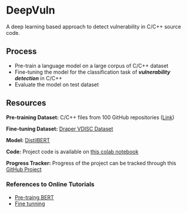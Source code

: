 # DeepVuln
A deep learning based approach to detect vulnerability in C/C++ source code.

## Process
- Pre-train a language model on a large corpus of C/C++ dataset
- Fine-tuning the model for the classification task of ***vulnerability detection*** in C/C++
- Evaluate the model on test dataset

## Resources
**Pre-training Dataset:** C/C++ files from 100 GitHub repositories ([Link](https://drive.google.com/drive/folders/1xjMZR8r7DhtL1Yc8mqyaTGBS6YTjsy_E?usp=sharing))

**Fine-tuning Dataset:** [Draper VDISC Dataset](https://osf.io/d45bw/)

**Model:** [DistilBERT](https://arxiv.org/abs/1910.01108)

**Code:** Project code is available on [this colab notebook](https://colab.research.google.com/drive/1ZNUaFdaPRUBa3vClAeXmv1SQFbe5ahaN?usp=sharing)

**Progress Tracker:** Progress of the project can be tracked through this [GitHub Project](https://github.com/saadullah01/DeepVuln/projects/1)

### References to Online Tutorials
* [Pre-traing BERT](https://huggingface.co/blog/how-to-train)
* [Fine tunning](https://skimai.com/fine-tuning-bert-for-sentiment-analysis/)
